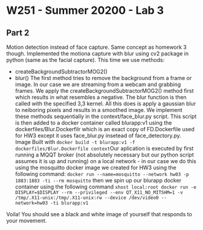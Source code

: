  # W251 - Summer 20200 - Lab 3
 
 
 
 ## Part 2
 Motion detection instead of face capture. Same concept as homework 3 though. Implemented the motiona capture with blur using cv2 package in python (same as the facial capture). This time we use methods:
 - createBackgroundSubtractorMOG2()
 - blur()
 The first method tries to remove the background from a frame or image. In our case we are streaming from a webcam and grabbing frames. We apply the createBackgroundSubtractorMOG2() method first which results in what resembles a negative. The blur function is then called with the specified 3,3 kernel. All this does is apply a gaussian blur to neiboring pixels and results in a smoothed image. We implement these methods sequentially in the context/face_blur.py script. This script is then added to a docker container called blurapp:v1 using the dockerfiles/Blur.Dockerfilr which is an exact copy of FD.Dockerfile used for HW3 except it uses face_blur.py insetead of face_detectory.py.
Image Built with `docker build -t blurapp:v1 -f dockerfiles/Blur.Dockerfile context`Our aplication is executed by first running a MQQT broker (not absolutely necessary but our python script assumes it is up and running) on a local network - in our case we do this using the mosquitto docker image we created for HW3 using the following command: `docker run --name=mosquitto --network hw03 -p 1883:1883 -ti --rm mosquitto` then we spin up our blurapp docker container using the following command
`xhost local:root
docker run -e DISPLAY=$DISPLAY --rm --privileged --env QT_X11_NO_MITSHM=1 -v /tmp/.X11-unix:/tmp/.X11-unix:rw --device /dev/video0 --network=hw03 -ti blurapp:v1`

Voila! You should see a black and white image of yourself that responds to your movement.
 
